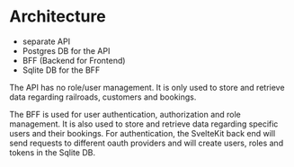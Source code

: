 # Architecture

- separate API
- Postgres DB for the API
- BFF (Backend for Frontend)
- Sqlite DB for the BFF

The API has no role/user management. It is only used to store and retrieve data regarding railroads, customers and
bookings.

The BFF is used for user authentication, authorization and role management.
It is also used to store and retrieve data regarding specific users and their bookings.
For authentication, the SvelteKit back end will send requests to different oauth providers and will create users, roles
and tokens in the Sqlite DB.

